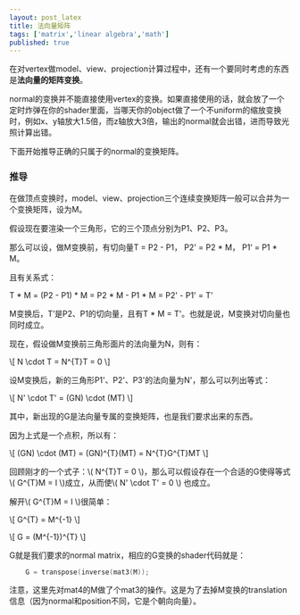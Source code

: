 ```yaml
---
layout: post_latex
title: 法向量矩阵
tags: ['matrix','linear algebra','math']
published: true
---
```


在对vertex做model、view、projection计算过程中，还有一个要同时考虑的东西是**法向量的矩阵变换**。

normal的变换并不能直接使用vertex的变换。如果直接使用的话，就会放了一个定时炸弹在你的shader里面，当哪天你的object做了一个不uniform的缩放变换时，例如x、y轴放大1.5倍，而z轴放大3倍，输出的normal就会出错，进而导致光照计算出错。

下面开始推导正确的只属于的normal的变换矩阵。


### 推导

在做顶点变换时，model、view、projection三个连续变换矩阵一般可以合并为一个变换矩阵，设为M。

假设现在要渲染一个三角形，它的三个顶点分别为P1、P2、P3。

那么可以设，做M变换前，有切向量T = P2 - P1， P2' = P2 * M， P1‘ = P1 * M。

且有关系式：

T * M = (P2 - P1) * M = P2 * M - P1 * M = P2' - P1' =  T'

M变换后，T’是P2、P1的切向量，且有T * M = T'。也就是说，M变换对切向量也同时成立。

现在，假设做M变换前三角形面片的法向量为N，则有：

\\[ N \cdot T = N\^\{T\}T = 0 \\]

设M变换后，新的三角形P1'、P2'、P3'的法向量为N'，那么可以列出等式：


\\[ N' \\cdot T' = (GN) \cdot (MT) \\]

其中，新出现的G是法向量专属的变换矩阵，也是我们要求出来的东西。

因为上式是一个点积，所以有：

\\[ (GN) \cdot (MT) =  (GN)\^\{T\}(MT) = N\^\{T\}G\^\{T\}MT  \\]

回顾刚才的一个式子：\\( N\^\{T\}T = 0 \\)，那么可以假设存在一个合适的G使得等式\\( G\^\{T\}M = I \\)成立，从而使\\( N' \\cdot T' = 0 \\) 也成立。

解开\\( G\^\{T\}M = I \\)很简单：

\\[ G\^\{T\} = M\^\{-1\} \\]

\\[ G = (M\^\{-1\})\^\{T\} \\]

G就是我们要求的normal matrix，相应的G变换的shader代码就是：

```c
    G = transpose(inverse(mat3(M));
```

注意，这里先对mat4的M做了个mat3的操作。这是为了去掉M变换的translation信息（因为normal和position不同，它是个朝向向量）。


<!--more-->
